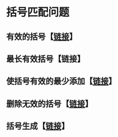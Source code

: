 # 括号匹配问题

## 有效的括号【[链接](https://leetcode-cn.com/problems/valid-parentheses/)】

## 最长有效括号【链接】

## **使括号有效的最少添加**【[链接](https://leetcode-cn.com/problems/minimum-add-to-make-parentheses-valid/)】

## 删除无效的括号【[链接](https://leetcode-cn.com/problems/remove-invalid-parentheses/)】

## 括号生成【[链接](https://leetcode-cn.com/problems/generate-parentheses/)】



